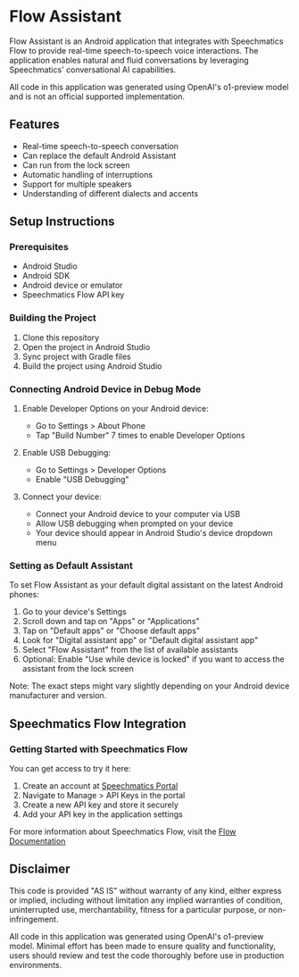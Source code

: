 # Flow Assistant

Flow Assistant is an Android application that integrates with Speechmatics Flow to provide real-time speech-to-speech voice interactions. The application enables natural and fluid conversations by leveraging Speechmatics' conversational AI capabilities.

All code in this application was generated using OpenAI's o1-preview model and is not an official supported implementation.

## Features

- Real-time speech-to-speech conversation
- Can replace the default Android Assistant
- Can run from the lock screen
- Automatic handling of interruptions
- Support for multiple speakers
- Understanding of different dialects and accents

## Setup Instructions

### Prerequisites

- Android Studio
- Android SDK
- Android device or emulator
- Speechmatics Flow API key

### Building the Project

1. Clone this repository
2. Open the project in Android Studio
3. Sync project with Gradle files
4. Build the project using Android Studio

### Connecting Android Device in Debug Mode

1. Enable Developer Options on your Android device:
   - Go to Settings > About Phone
   - Tap "Build Number" 7 times to enable Developer Options

2. Enable USB Debugging:
   - Go to Settings > Developer Options
   - Enable "USB Debugging"

3. Connect your device:
   - Connect your Android device to your computer via USB
   - Allow USB debugging when prompted on your device
   - Your device should appear in Android Studio's device dropdown menu

### Setting as Default Assistant

To set Flow Assistant as your default digital assistant on the latest Android phones:

1. Go to your device's Settings
2. Scroll down and tap on "Apps" or "Applications"
3. Tap on "Default apps" or "Choose default apps"
4. Look for "Digital assistant app" or "Default digital assistant app"
5. Select "Flow Assistant" from the list of available assistants
6. Optional: Enable "Use while device is locked" if you want to access the assistant from the lock screen

Note: The exact steps might vary slightly depending on your Android device manufacturer and version.

## Speechmatics Flow Integration

### Getting Started with Speechmatics Flow

You can get access to try it here:

1. Create an account at [Speechmatics Portal](https://portal.speechmatics.com/signup)
2. Navigate to Manage > API Keys in the portal
3. Create a new API key and store it securely
4. Add your API key in the application settings

For more information about Speechmatics Flow, visit the [Flow Documentation](https://docs.speechmatics.com/flow/getting-started)

## Disclaimer

This code is provided "AS IS" without warranty of any kind, either express or implied, including without limitation any implied warranties of condition, uninterrupted use, merchantability, fitness for a particular purpose, or non-infringement.

All code in this application was generated using OpenAI's o1-preview model. Minimal effort has been made to ensure quality and functionality, users should review and test the code thoroughly before use in production environments.
